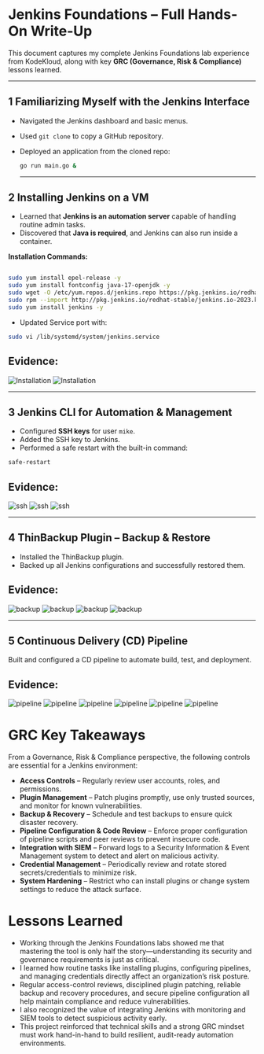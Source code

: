 # Jenkins Foundations – Full Hands-On Write-Up

This document captures my complete Jenkins Foundations lab experience from KodeKloud, along with key **GRC (Governance, Risk & Compliance)** lessons learned.

---

## 1️ Familiarizing Myself with the Jenkins Interface
- Navigated the Jenkins dashboard and basic menus.  
- Used `git clone` to copy a GitHub repository.  
- Deployed an application from the cloned repo:
  ```bash
  go run main.go &
  ```

  ---
  
## 2️ Installing Jenkins on a VM

- Learned that **Jenkins is an automation server** capable of handling routine admin tasks.  
- Discovered that **Java is required**, and Jenkins can also run inside a container.  

**Installation Commands:**
```bash

sudo yum install epel-release -y
sudo yum install fontconfig java-17-openjdk -y
sudo wget -O /etc/yum.repos.d/jenkins.repo https://pkg.jenkins.io/redhat-stable/jenkins.repo --no-check-certificate
sudo rpm --import http://pkg.jenkins.io/redhat-stable/jenkins.io-2023.key
sudo yum install jenkins -y
```
- Updated Service port with:
```bash
sudo vi /lib/systemd/system/jenkins.service
```
## Evidence:

![Installation](Evidence/Install-1.png)
![Installation](Evidence/Install-2.png)

---

## 3️ Jenkins CLI for Automation & Management

- Configured **SSH keys** for user `mike`.  
- Added the SSH key to Jenkins.  
- Performed a safe restart with the built-in command:

```bash
safe-restart
```
## Evidence:

![ssh](Evidence/ssh-1.png)
![ssh](Evidence/ssh-2.png)
![ssh](Evidence/ssh-3.png)

---

## 4️ ThinBackup Plugin – Backup & Restore

- Installed the ThinBackup plugin.
- Backed up all Jenkins configurations and successfully restored them.

## Evidence:
![backup](Evidence/backup-1.png)
![backup](Evidence/backup-2.png)
![backup](Evidence/backup-3.png)
![backup](Evidence/backup-4.png)

---

## 5️ Continuous Delivery (CD) Pipeline

Built and configured a CD pipeline to automate build, test, and deployment.

## Evidence:
![pipeline](Evidence/pipeline-1.png)
![pipeline](Evidence/pipeline-2.png)
![pipeline](Evidence/pipeline-3.png)
![pipeline](Evidence/pipeline-4.png)
![pipeline](Evidence/pipeline-5.png)
![pipeline](Evidence/pipeline-6.png)

# GRC Key Takeaways

From a Governance, Risk & Compliance perspective, the following controls are essential for a Jenkins environment:

- **Access Controls** – Regularly review user accounts, roles, and permissions.  
- **Plugin Management** – Patch plugins promptly, use only trusted sources, and monitor for known vulnerabilities.  
- **Backup & Recovery** – Schedule and test backups to ensure quick disaster recovery.  
- **Pipeline Configuration & Code Review** – Enforce proper configuration of pipeline scripts and peer reviews to prevent insecure code.  
- **Integration with SIEM** – Forward logs to a Security Information & Event Management system to detect and alert on malicious activity.  
- **Credential Management** – Periodically review and rotate stored secrets/credentials to minimize risk.  
- **System Hardening** – Restrict who can install plugins or change system settings to reduce the attack surface.

# Lessons Learned
 
- Working through the Jenkins Foundations labs showed me that mastering the tool is only half the story—understanding its security and governance requirements is just as critical.
- I learned how routine tasks like installing plugins, configuring pipelines, and managing credentials directly affect an organization’s risk posture.
- Regular access-control reviews, disciplined plugin patching, reliable backup and recovery procedures, and secure pipeline configuration all help maintain compliance and reduce vulnerabilities.
- I also recognized the value of integrating Jenkins with monitoring and SIEM tools to detect suspicious activity early.
- This project reinforced that technical skills and a strong GRC mindset must work hand-in-hand to build resilient, audit-ready automation environments.
